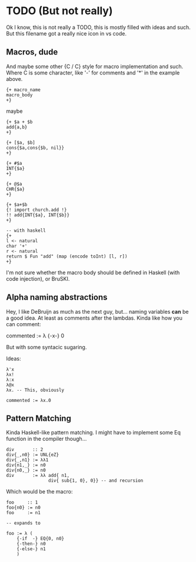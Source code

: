 # TODO (But not really)
Ok I know, this is not really a TODO, this is mostly filled with ideas and such. But this filename got a really nice icon in vs code.

## Macros, dude
And maybe some other {C / C} style for macro implementation and such. Where C is some character, like '-' for comments and '*' in the example above.

```
{+ macro_name
macro_body
+}
```

maybe

```
{+ $a + $b
add{a,b}
+}

{+ [$a, $b]
cons{$a,cons{$b, nil}}
+}

{+ #$a
INT{$a}
+}

{+ @$a
CHR{$a}
+}

{+ $a+$b
{! import church.add !}
!! add{INT{$a}, INT{$b}}
+}

-- with haskell
{+
l <- natural
char '+'
r <- natural
return $ Fun "add" (map (encode toInt) [l, r])
+}

```

I'm not sure whether the macro body should be defined in Haskell (with code injection), or BruSKI.

## Alpha naming abstractions
Hey, I like DeBruijn as much as the next guy, but... naming variables __can__ be a good idea.
At least as comments after the lambdas. Kinda like how you can comment:

commented := λ {-x-} 0

But with some syntacic sugaring.

Ideas:

```
λ'x
λx!
λ:x
λ@x
λx. -- This, obviously

commented := λx.0
```

## Pattern Matching
Kinda Haskell-like pattern matching.
I might have to implement some Eq function in the compiler though...

```
div       :: 2
div{_,n0} := UNL{eZ}
div{_,n1} := λλ1
div{n1,_} := n0
div{n0,_} := n0
div       := λλ add{ n1,
                div{ sub{1, 0}, 0}} -- and recursion
```

Which would be the macro:

```
foo     :: 1
foo{n0} := n0
foo     := n1

-- expands to

foo := λ (
    {-if  -} EQ{0, n0}
    {-then-} n0
    {-else-} n1
    )
```
